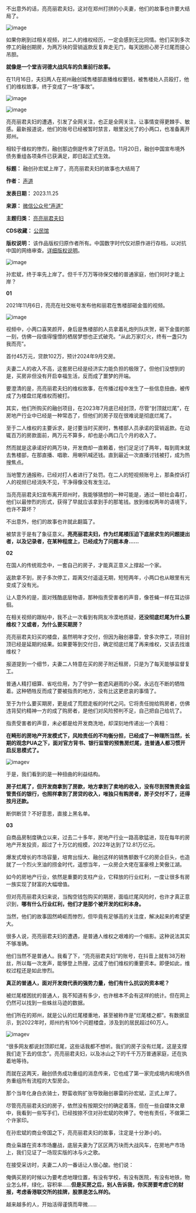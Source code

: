 不出意外的话，亮亮丽君夫妇，这对在郑州打拼的小夫妻，他们的故事也许要大结局了。


![image](https://chinadigitaltimes.net/chinese/files/2023/11/post-702598-6561de783535b.png)


如果你刷到过相关视频，对二人的维权经历，一定会感到无比同情。他们买到多次停工的融创期房，为两万块的营销返款反复奔走无门，每天因担心房子烂尾而提心吊胆。


**就像是一个堂吉诃德大战风车的负重前行故事。** 


在11月16日，夫妇两人在郑州融创城售楼部直播维权要钱，被售楼处人员殴打，他们的维权故事，终于变成了一场“事故”。


![image](https://chinadigitaltimes.net/chinese/files/2023/11/post-702598-6561de7842e83.png)


![image](https://chinadigitaltimes.net/chinese/files/2023/11/post-702598-6561de78517d9.png)


亮亮丽君夫妇的遭遇，引发了全网关注，也正是全网关注，让事情变得更棘手、敏感。最新报道说，他们的账号已经被暂时禁言，眼里没光了的小两口，也准备离开郑州。


相较于维权的惨烈，融创那边倒是传来了好消息。11月20日，融创中国宣布境外债务重组各项条件已获满足，即日起正式生效。




**标题：** 融创孙宏斌上岸了，亮亮丽君夫妇的故事也大结局了  

**作者：** [声道](https://chinadigitaltimes.net/space/声道)  

**发表日期：** 2023.11.25  

**来源：** [微信公众号“声道”](https://web.archive.org/web/https://mp.weixin.qq.com/s/oQuQBd2RbVxui4jQ9Smh4A)  

**主题归类：** [亮亮丽君夫妇](https://chinadigitaltimes.net/space/亮亮丽君夫妇)  

**CDS收藏：** [公民馆](https://chinadigitaltimes.net/space/%E5%85%AC%E6%B0%91%E9%A6%86)  

**版权说明：** 该作品版权归原作者所有。中国数字时代仅对原作进行存档，以对抗中国的网络审查。[详细版权说明](https://chinadigitaltimes.net/chinese/copyright)。


![image](https://chinadigitaltimes.net/chinese/files/2023/11/post-702598-6561de785c122.png)


孙宏斌，终于率先上岸了。但千千万万等待保交楼的普通家庭，他们何时才能上岸？


**01** 


2021年11月6日，亮亮在社交帐号发布他和丽君在售楼部砸金蛋的视频。


![image](https://chinadigitaltimes.net/chinese/files/2023/11/post-702598-6561de78705c4.png)


视频中，小两口喜笑颜开，身后是售楼部的人员拿着礼炮列队庆贺，砸下金蛋的那一刻，仿佛一段值得憧憬的栖居梦想也正式破壳。“从此万家灯火，终有一盏只为我而亮”。


首付45万元，贷款102万，预计2024年9月交房。


夫妻二人的收入不高，这套房已经是经济实力能负担的极限了。但他们没想到的是，买房非但没有开启幸福生活，反而成了噩梦的开端。


要澄清的是，亮亮丽君夫妇的维权故事，在传播过程中发生了一些信息扭曲，被传成了为楼盘烂尾维权而被打。


其实，他们所购买的融创项目，在2023年7月底已经封顶，尽管“封顶就烂尾”，在房地产行业中已经是一种常态了，但他们的房子现在很难说是彻底烂尾了。


至于二人维权的主要诉求，是讨要当时买房时，售楼部人员承诺的营销返款。在动辄百万的房款面前，两万元不算多，却也是小两口几个月的收入了。


然而就是这承诺好的两万块，开发商却一直赖着，他们足足讨了两年，每到周末就去售楼部，在那直播、唱歌、用喇叭喊还钱。直到最近一次直播讨钱被打，成为热搜焦点。


当地警方通报称，已经对打人者进行了处罚。在二人的短视频账号上，那条控诉打人的视频已经消失不见，干净得像没有发生过。


当亮亮丽君夫妇宣布离开郑州时，我能够猜想的一种可能是，通过一顿社会毒打，他们以最惨烈的形式，获得了早就应该拿到手的那笔钱。放到维权两年的语境下，也许不算坏？


不出意外，他们的故事也许就此翻篇了。


被禁言于是有了象征意义。**亮亮丽君夫妇，作为烂尾楼压迫下底层求生的问题提出者，以及记录者，在某种程度上，已经成为了问题本身……** 


**02** 


在国人的传统观念中，一套自己的房子，才能真正意义上撑起一个家。


返款拿不到，房子多次停工，距离交付遥遥无期，短短两年，小两口也从眼里有光变成了没有光。


让人意外的是，面对残酷底层物语，那种指责受害者的声音，像苍蝇一样在耳边徘徊。


在相关视频的跟帖中，我不止一次看到有网友冷漠地质疑，**还没彻底烂尾为什么要维权？又或者，为什么要买期房？** 


亮亮丽君夫妇买的楼盘，虽然明年才交付，但因为融创暴雷，曾多次停工，项目封顶已经是延期的结果。如果要等到交付日，确定彻底烂尾了再来维权，又该去找谁维权？


报道提到一个细节，夫妻二人特意在买的房子附近租房，只是为了每天能够监督复工。


普通人精打细算、省吃俭用，为了守护一套遮风避雨的小窝，永远在不断的牺牲着。这种牺牲反而成了要被指责的地方，没有比这更悲哀的事情了。


至于为什么要买期房，更是成了荒腔走板的时代之问。它将责任抛给购房者，仿佛违背契约精神一方的成了购房者，是他们对风险预判不足，自己把自己给坑了。


指责受害者的声音，未必都是给开发商洗地，却深刻地传递出一个真相：


**在畸形的房地产开发模式下，风险责任的不均衡分担，已经成了一种理所当然，长期的观念PUA之下，面对官方背书、银行监管的预售房烂尾，连普通人都习惯开启反思模式了。** 


![imagev](https://chinadigitaltimes.net/chinese/files/2023/11/post-702598-6561de788341b.png)


于是，我们看到的是一种扭曲的利益结构。


**房子烂尾了，但开发商拿到了房款，地方拿到了卖地的收入，没有尽到预售资金监管责任的银行，也照样拿到了房贷的收入，唯独只有购房者，房子交付不了，还得按月还款。** 


断供断贷？不好意思，直接上黑名单。


**03** 


自商品房制度确立以来，过去二十多年，房地产行业一路高歌猛进，现在每年的房地产开发投资，超过了十万亿的规模，2022年达到了12.81万亿元。


爆发式增长的市场容量，培育出恒大、融创这样的销售额数千亿的房企巨头，也造就了一个烈火烹油的捞金时代，遥想当年，一众房企大佬在富豪榜上笑傲江湖。


如今的房地产行业，依然是重要的支柱产业，它释放的行业红利，一度让很多有房一族实现了财富的大幅增值。


但对亮亮丽君夫妇来说，当掏空钱包购买的期房，面临烂尾风险时，也许才真正意识到，**哪有什么行业红利，他们才是那个被开发的红利本身。** 


当然，他们的故事固然崎岖而惨烈，但毕竟有足够高的关注度，解决起来的希望更大。


很多人说，亮亮丽君夫妇的遭遇，是普通人维权之艰难的一个缩影。这种说法其实不够准确。


他们当然不是普通人。我看了下，“亮亮丽君夫妇”的账号，在抖音上就有38万粉丝，所以每一次发声，能够登上热搜，这成了他们维权的重要资本。即便如此，维权过程还是如此惨烈。


**真正的普通人，面对开发商代表的强势力量，他们有什么抗议的资本呢？** 


被烂尾楼困扰的普通人，我不知道有多少，也许根本不会有这样的统计。但在网上仍然可以找到一些蛛丝马迹的数据。


他们所在的郑州，就是公认的烂尾楼重地，甚至被称作是“烂尾楼之都”。有数据显示，到2022年时，郑州约有106个问题楼盘，涉及到的居民超过60万人。


![imagev](https://chinadigitaltimes.net/chinese/files/2023/11/post-702598-6561de788b5b2.png)


“很多网友都说封顶即烂尾，这些话我都不想听。我们的房子没有烂尾，这是支撑我们走下去的信念”。亮亮丽君夫妇，以及冰山之下的千千万万普通家庭，还在执着地等待。


而就在这两天，融创债务成功重组的消息传来，它也成了第一家完成境内和境外债务重组所有流程的大型房企。


那个当年化身白衣骑士，野蛮收购扩张导致融创暴雷的孙宏斌，正式上岸了。


尽管亮亮丽君夫妇的房子，依然没有按期交付的确定着落，但在一些自媒体文章中，我看到一些写手们，已经按捺不住对孙宏斌的吹捧了。夸他有责任，不做第二个许家印。


在孙宏斌的商业帝国之下，亮亮丽君夫妇的故事，注定是十分渺小的。


商业枭雄在资本市场鏖战，底层夫妻为了区区两万块而大战风车，在房地产市场上，我们见证了一场现实版的冰与火之歌。


在接受采访时，夫妻二人的一番话让人很心酸。他们说：


俺俩买房的时候以为要考虑地理位置，有没有学校，有没有医院，有没有地铁，物业怎么样，绿化，容积率……**但是买房之后，别人告诉我，你买房要考虑它的财报，考虑香港联交所的挂牌，股票是怎么样的。** 


越来越多的人，开始活得谨慎而卑微……


